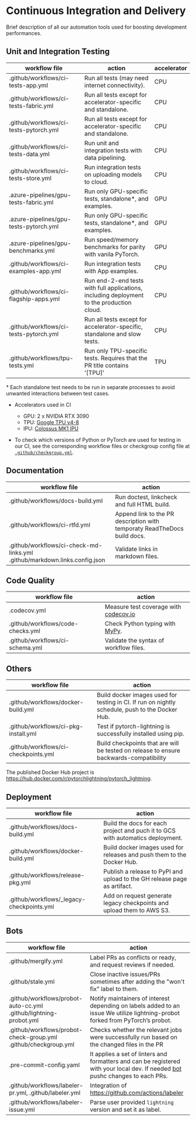 <!-- Note: This document cannot be in `.github/README.md` because it will overwrite the repo README.md -->

# Continuous Integration and Delivery

Brief description of all our automation tools used for boosting development performances.

## Unit and Integration Testing

| workflow file                          | action                                                                                    | accelerator |
| -------------------------------------- | ----------------------------------------------------------------------------------------- | ----------- |
| .github/workflows/ci-tests-app.yml     | Run all tests (may need internet connectivity).                                           | CPU         |
| .github/workflows/ci-tests-fabric.yml  | Run all tests except for accelerator-specific and standalone.                             | CPU         |
| .github/workflows/ci-tests-pytorch.yml | Run all tests except for accelerator-specific and standalone.                             | CPU         |
| .github/workflows/ci-tests-data.yml    | Run unit and integration tests with data pipelining.                                      | CPU         |
| .github/workflows/ci-tests-store.yml   | Run integration tests on uploading models to cloud.                                       | CPU         |
| .azure-pipelines/gpu-tests-fabric.yml  | Run only GPU-specific tests, standalone\*, and examples.                                  | GPU         |
| .azure-pipelines/gpu-tests-pytorch.yml | Run only GPU-specific tests, standalone\*, and examples.                                  | GPU         |
| .azure-pipelines/gpu-benchmarks.yml    | Run speed/memory benchmarks for parity with vanila PyTorch.                               | GPU         |
| .github/workflows/ci-examples-app.yml  | Run integration tests with App examples.                                                  | CPU         |
| .github/workflows/ci-flagship-apps.yml | Run end-2-end tests with full applications, including deployment to the production cloud. | CPU         |
| .github/workflows/ci-tests-pytorch.yml | Run all tests except for accelerator-specific, standalone and slow tests.                 | CPU         |
| .github/workflows/tpu-tests.yml        | Run only TPU-specific tests. Requires that the PR title contains '\[TPU\]'                | TPU         |

\* Each standalone test needs to be run in separate processes to avoid unwanted interactions between test cases.

- Accelerators used in CI

  - GPU: 2 x NVIDIA RTX 3090
  - TPU: [Google TPU v4-8](https://cloud.google.com/tpu/docs)
  - IPU: [Colossus MK1 IPU](https://www.graphcore.ai/products/ipu)

- To check which versions of Python or PyTorch are used for testing in our CI, see the corresponding workflow files or checkgroup config file at [`.github/checkgroup.yml`](../checkgroup.yml).

## Documentation

| workflow file                                                                   | action                                                                   |
| ------------------------------------------------------------------------------- | ------------------------------------------------------------------------ |
| .github/workflows/docs-build.yml                                                | Run doctest, linkcheck and full HTML build.                              |
| .github/workflows/ci-rtfd.yml                                                   | Append link to the PR description with temporaty ReadTheDocs build docs. |
| .github/workflows/ci-check-md-links.yml <br> .github/markdown.links.config.json | Validate links in markdown files.                                        |

## Code Quality

| workflow file                     | action                                                                                    |
| --------------------------------- | ----------------------------------------------------------------------------------------- |
| .codecov.yml                      | Measure test coverage with [codecov.io](https://app.codecov.io/gh/Lightning-AI/lightning) |
| .github/workflows/code-checks.yml | Check Python typing with [MyPy](https://mypy.readthedocs.io/en/stable/).                  |
| .github/workflows/ci-schema.yml   | Validate the syntax of workflow files.                                                    |

## Others

| workflow file                        | action                                                                                          |
| ------------------------------------ | ----------------------------------------------------------------------------------------------- |
| .github/workflows/docker-build.yml   | Build docker images used for testing in CI. If run on nightly schedule, push to the Docker Hub. |
| .github/workflows/ci-pkg-install.yml | Test if pytorch-lightning is successfully installed using pip.                                  |
| .github/workflows/ci-checkpoints.yml | Build checkpoints that are will be tested on release to ensure backwards-compatibility          |

The published Docker Hub project is https://hub.docker.com/r/pytorchlightning/pytorch_lightning.

## Deployment

| workflow file                              | action                                                                         |
| ------------------------------------------ | ------------------------------------------------------------------------------ |
| .github/workflows/docs-build.yml           | Build the docs for each project and puch it to GCS with automatics deployment. |
| .github/workflows/docker-build.yml         | Build docker images used for releases and push them to the Docker Hub.         |
| .github/workflows/release-pkg.yml          | Publish a release to PyPI and upload to the GH release page as artifact.       |
| .github/workflows/\_legacy-checkpoints.yml | Add on request generate legacy checkpoints and upload them to AWS S3.          |

## Bots

| workflow file                                                          | action                                                                                                                                                   |
| ---------------------------------------------------------------------- | -------------------------------------------------------------------------------------------------------------------------------------------------------- |
| .github/mergify.yml                                                    | Label PRs as conflicts or ready, and request reviews if needed.                                                                                          |
| .github/stale.yml                                                      | Close inactive issues/PRs sometimes after adding the "won't fix" label to them.                                                                          |
| .github/workflows/probot-auto-cc.yml <br> .github/lightning-probot.yml | Notify maintainers of interest depending on labels added to an issue We utilize lightning-probot forked from PyTorch’s probot.                           |
| .github/workflows/probot-check-group.yml <br> .github/checkgroup.yml   | Checks whether the relevant jobs were successfully run based on the changed files in the PR                                                              |
| .pre-commit-config.yaml                                                | It applies a set of linters and formatters and can be registered with your local dev. If needed [bot](https://pre-commit.ci/) pushc changes to each PRs. |
| .github/workflows/labeler-pr.yml, .github/labeler.yml                  | Integration of https://github.com/actions/labeler                                                                                                        |
| .github/workflows/labeler-issue.yml                                    | Parse user provided `lightning` version and set it as label.                                                                                             |
